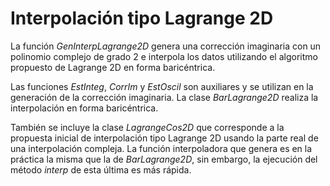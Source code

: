 # Interpolación tipo Lagrange 2D

La función *GenInterpLagrange2D* genera una corrección imaginaria con un polinomio
complejo de grado 2 e interpola los datos utilizando el algoritmo propuesto de Lagrange
2D en forma baricéntrica.

Las funciones *EstInteg*, *CorrIm* y *EstOscil* son auxiliares y se utilizan en la
generación de la corrección imaginaria. La clase *BarLagrange2D* realiza la
interpolación en forma baricéntrica.

También se incluye la clase *LagrangeCos2D* que corresponde a la propuesta inicial de
interpolación tipo Lagrange 2D usando la parte real de una interpolación compleja. La
función interpoladora que genera es en la práctica la misma que la de *BarLagrange2D*,
sin embargo, la ejecución del método *interp* de esta última es más rápida.